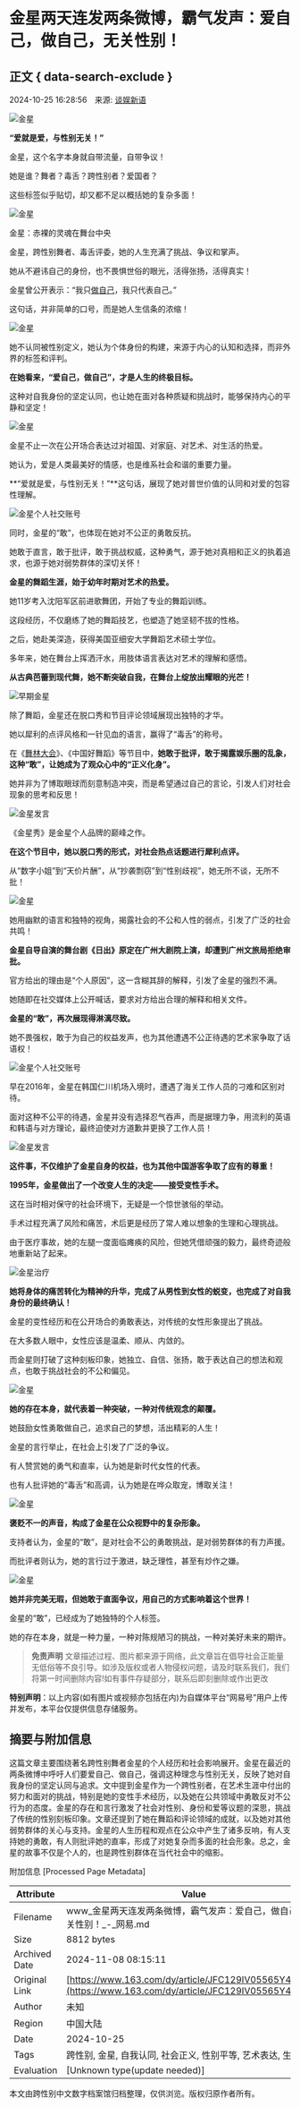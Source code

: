 # 金星两天连发两条微博，霸气发声：爱自己，做自己，无关性别！

## 正文 { data-search-exclude }


2024-10-25 16:28:56　来源: [谈娱新语](https://www.163.com/dy/media/T1697684365135.html)  
  
![金星](https://static.ws.126.net/163/f2e/dy_media/dy_media/static/images/ipLocation.f6d00eb.svg)

**“爱就是爱，与性别无关！”**

金星，这个名字本身就自带流量，自带争议！

她是谁？舞者？毒舌？跨性别者？爱国者？

这些标签似乎贴切，却又都不足以概括她的复杂多面！

![金星](https://nimg.ws.126.net/?url=http%3A%2F%2Fdingyue.ws.126.net%2F2024%2F1025%2F5f4c84a1j00slwkvx0022d000v800n2m.jpg&thumbnail=660x2147483647&quality=80&type=jpg)

金星：赤裸的灵魂在舞台中央

金星，跨性别舞者、毒舌评委，她的人生充满了挑战、争议和掌声。

她从不避讳自己的身份，也不畏惧世俗的眼光，活得张扬，活得真实！

金星曾公开表示：“我只[做自己](https://ent.163.com/keywords/5/5/505a81ea5df1/1.html)，我只代表自己。”

这句话，并非简单的口号，而是她人生信条的浓缩！

![金星](https://nimg.ws.126.net/?url=http%3A%2F%2Fdingyue.ws.126.net%2F2024%2F1025%2Fadfd7443j00slwkvx0042d000xw00p0m.jpg&thumbnail=660x2147483647&quality=80&type=jpg)

她不认同被性别定义，她认为个体身份的构建，来源于内心的认知和选择，而非外界的标签和评判。

**在她看来，“爱自己，做自己”，才是人生的终极目标。**

这种对自我身份的坚定认同，也让她在面对各种质疑和挑战时，能够保持内心的平静和坚定！

![金星](https://nimg.ws.126.net/?url=http%3A%2F%2Fdingyue.ws.126.net%2F2024%2F1025%2F343d2a35j00slwkvx002ed000w200osm.jpg&thumbnail=660x2147483647&quality=80&type=jpg)

金星不止一次在公开场合表达过对祖国、对家庭、对艺术、对生活的热爱。

她认为，爱是人类最美好的情感，也是维系社会和谐的重要力量。

**“爱就是爱，与性别无关！”**这句话，展现了她对普世价值的认同和对爱的包容性理解。

![金星个人社交账号](https://nimg.ws.126.net/?url=http%3A%2F%2Fdingyue.ws.126.net%2F2024%2F1025%2Fb9a67d26j00slwkvx001vd000ra00k0m.jpg&thumbnail=660x2147483647&quality=80&type=jpg)

同时，金星的“敢”，也体现在她对不公正的勇敢反抗。

她敢于直言，敢于批评，敢于挑战权威，这种勇气，源于她对真相和正义的执着追求，也源于她对弱势群体的深切关怀！

**金星的舞蹈生涯，始于幼年时期对艺术的热爱。**

她11岁考入沈阳军区前进歌舞团，开始了专业的舞蹈训练。

这段经历，不仅磨练了她的舞蹈技艺，也塑造了她坚韧不拔的性格。

之后，她赴美深造，获得美国亚细安大学舞蹈艺术硕士学位。

多年来，她在舞台上挥洒汗水，用肢体语言表达对艺术的理解和感悟。

**从古典芭蕾到现代舞，她不断突破自我，在舞台上绽放出耀眼的光芒！**

![早期金星](https://nimg.ws.126.net/?url=http%3A%2F%2Fdingyue.ws.126.net%2F2024%2F1025%2F89a8b300j00slwkvx000zd000t800jem.jpg&thumbnail=660x2147483647&quality=80&type=jpg)

除了舞蹈，金星还在脱口秀和节目评论领域展现出独特的才华。

她以犀利的点评风格和一针见血的语言，赢得了“毒舌”的称号。

在《[舞林大会](https://ent.163.com/keywords/8/1/821e679759274f1a/1.html)》、《中国好舞蹈》等节目中，**她敢于批评，敢于揭露娱乐圈的乱象，这种“敢”，让她成为了观众心中的“正义化身”。**

她并非为了博取眼球而刻意制造冲突，而是希望通过自己的言论，引发人们对社会现象的思考和反思！

![金星发言](https://nimg.ws.126.net/?url=http%3A%2F%2Fdingyue.ws.126.net%2F2024%2F1025%2F470c8575j00slwkvx003cd000oc00ukm.jpg&thumbnail=660x2147483647&quality=80&type=jpg)

《金星秀》是金星个人品牌的巅峰之作。

**在这个节目中，她以脱口秀的形式，对社会热点话题进行犀利点评。**

从“数字小姐”到“天价片酬”，从“抄袭剽窃”到“性别歧视”，她无所不谈，无所不批！

![金星](https://nimg.ws.126.net/?url=http%3A%2F%2Fdingyue.ws.126.net%2F2024%2F1025%2Fd7fe8334j00slwkvx003ud000ym00qym.jpg&thumbnail=660x2147483647&quality=80&type=jpg)

她用幽默的语言和独特的视角，揭露社会的不公和人性的弱点，引发了广泛的社会共鸣！

**金星自导自演的舞台剧《日出》原定在广州大剧院上演，却遭到广州文旅局拒绝审批。**

官方给出的理由是“个人原因”，这一含糊其辞的解释，引发了金星的强烈不满。

她随即在社交媒体上公开喊话，要求对方给出合理的解释和相关文件。

**金星的“敢”，再次展现得淋漓尽致。**

她不畏强权，敢于为自己的权益发声，也为其他遭遇不公正待遇的艺术家争取了话语权！

![金星个人社交账号](https://nimg.ws.126.net/?url=http%3A%2F%2Fdingyue.ws.126.net%2F2024%2F1025%2F99d009fej00slwkvx003id000ku00xqm.jpg&thumbnail=660x2147483647&quality=80&type=jpg)

早在2016年，金星在韩国仁川机场入境时，遭遇了海关工作人员的刁难和区别对待。

面对这种不公平的待遇，金星并没有选择忍气吞声，而是据理力争，用流利的英语和韩语与对方理论，最终迫使对方道歉并更换了工作人员！

![金星发言](https://nimg.ws.126.net/?url=http%3A%2F%2Fdingyue.ws.126.net%2F2024%2F1025%2F4d4f2539j00slwkvx003ld000w400q2m.jpg&thumbnail=660x2147483647&quality=80&type=jpg)

**这件事，不仅维护了金星自身的权益，也为其他中国游客争取了应有的尊重！**

**1995年，金星做出了一个改变人生的决定——接受变性手术。**

这在当时相对保守的社会环境下，无疑是一个惊世骇俗的举动。

手术过程充满了风险和痛苦，术后更是经历了常人难以想象的生理和心理挑战。

由于医疗事故，她的左腿一度面临瘫痪的风险，但她凭借顽强的毅力，最终奇迹般地重新站了起来。

![金星治疗](https://nimg.ws.126.net/?url=http%3A%2F%2Fdingyue.ws.126.net%2F2024%2F1025%2F4d192036j00slwkvx002sd000z800lqm.jpg&thumbnail=660x2147483647&quality=80&type=jpg)

**她将身体的痛苦转化为精神的升华，完成了从男性到女性的蜕变，也完成了对自我身份的最终确认！**

金星的变性经历和在公开场合的勇敢表达，对传统的女性形象提出了挑战。

在大多数人眼中，女性应该是温柔、顺从、内敛的。

而金星则打破了这种刻板印象，她独立、自信、张扬，敢于表达自己的想法和观点，也敢于挑战社会的不公和偏见。

![金星](https://nimg.ws.126.net/?url=http%3A%2F%2Fdingyue.ws.126.net%2F2024%2F1025%2F76c223b4j00slwkvx001zd000ma00p6m.jpg&thumbnail=660x2147483647&quality=80&type=jpg)

**她的存在本身，就代表着一种突破，一种对传统观念的颠覆。**

她鼓励女性勇敢做自己，追求自己的梦想，活出精彩的人生！

金星的言行举止，在社会上引发了广泛的争议。

有人赞赏她的勇气和直率，认为她是新时代女性的代表。

也有人批评她的“毒舌”和高调，认为她是在哗众取宠，博取关注！

![金星](https://nimg.ws.126.net/?url=http%3A%2F%2Fdingyue.ws.126.net%2F2024%2F1025%2F49078bbej00slwkvx003wd000y800z0m.jpg&thumbnail=660x2147483647&quality=80&type=jpg)

**褒贬不一的声音，构成了金星在公众视野中的复杂形象。**

支持者认为，金星的“敢”，是对社会不公的勇敢挑战，是对弱势群体的有力声援。

而批评者则认为，她的言行过于激进，缺乏理性，甚至有炒作之嫌。

![金星](https://nimg.ws.126.net/?url=http%3A%2F%2Fdingyue.ws.126.net%2F2024%2F1025%2Fc35c0c76j00slwkvx004rd000x20106m.jpg&thumbnail=660x2147483647&quality=80&type=jpg)

**她并非完美无瑕，但她敢于直面争议，用自己的方式影响着这个世界！**

金星的“敢”，已经成为了她独特的个人标签。

她的存在本身，就是一种力量，一种对陈规陋习的挑战，一种对美好未来的期许。

> **免责声明** 文章描述过程、图片都来源于网络，此文章旨在倡导社会正能量无低俗等不良引导。如涉及版权或者人物侵权问题，请及时联系我们，我们将第一时间删除内容!如有事件存疑部分，联系后即刻删除或作出更改

**特别声明**：以上内容(如有图片或视频亦包括在内)为自媒体平台“网易号”用户上传并发布，本平台仅提供信息存储服务。

## 摘要与附加信息

<!-- tcd_abstract -->
这篇文章主要围绕著名跨性别舞者金星的个人经历和社会影响展开。金星在最近的两条微博中呼吁人们要爱自己、做自己，强调这种理念与性别无关，反映了她对自我身份的坚定认同与追求。文中提到金星作为一个跨性别者，在艺术生涯中付出的努力和面对的挑战，特别是她的变性手术经历，以及她在公共领域中勇敢反对不公行为的态度。金星的存在和言行激发了社会对性别、身份和爱等议题的深思，挑战了传统的性别刻板印象。文章还提到了她在舞蹈和评论领域的成就，以及她对其他弱势群体的关心与支持。金星的人生历程和观点在公众中产生了诸多反响，有人支持她的勇敢，有人则批评她的直率，形成了对她复杂而多面的社会形象。总之，金星的故事不仅是个人的，也是跨性别群体在当代社会中的缩影。
<!-- tcd_abstract_end -->

附加信息 [Processed Page Metadata]

| Attribute       | Value                                  |
|-----------------|----------------------------------------|
| Filename        | www_金星两天连发两条微博，霸气发声：爱自己，做自己，无关性别！_-_网易.md                             |
| Size            | 8812 bytes                           |
| Archived Date   | 2024-11-08 08:15:11                             |
| Original Link   | [https://www.163.com/dy/article/JFC129IV05565Y4V.html](https://www.163.com/dy/article/JFC129IV05565Y4V.html)                       |
| Author          | 未知                               |
| Region          | 中国大陆                               |
| Date            | 2024-10-25                                 |
| Tags            | 跨性别, 金星, 自我认同, 社会正义, 性别平等, 艺术表达, 生命故事                                 |
| Evaluation            | [Unknown type(update needed)]                                 |
<!-- tcd_table_end -->

本文由跨性别中文数字档案馆归档整理，仅供浏览。版权归原作者所有。
